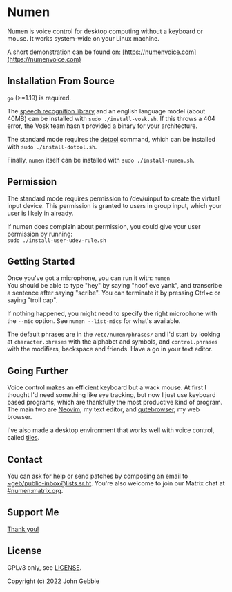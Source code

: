 # Numen

Numen is voice control for desktop computing without a keyboard or mouse.
It works system-wide on your Linux machine.

A short demonstration can be found on:
[https://numenvoice.com](https://numenvoice.com)

## Installation From Source

`go` (>=1.19) is required.

The [speech recognition library](https://alphacephei.com/vosk) and an english
language model (about 40MB) can be installed with `sudo ./install-vosk.sh`.
If this throws a 404 error, the Vosk team hasn't provided a binary for
your architecture.

The standard mode requires the [dotool](https://sr.ht/~geb/dotool) command,
which can be installed with `sudo ./install-dotool.sh`.

Finally, `numen` itself can be installed with `sudo ./install-numen.sh`.

## Permission

The standard mode requires permission to /dev/uinput to create the virtual
input device.  This permission is granted to users in group input, which
your user is likely in already.

If numen does complain about permission, you could give your user permission
by running:<br>
	`sudo ./install-user-udev-rule.sh`

## Getting Started

Once you've got a microphone, you can run it with: `numen`<br> You should
be able to type "hey" by saying "hoof eve yank", and transcribe a sentence
after saying "scribe".  You can terminate it by pressing Ctrl+c or saying
"troll cap".

If nothing happened, you might need to specify the right microphone with the
`--mic` option.  See `numen --list-mics` for what's available.

The default phrases are in the `/etc/numen/phrases/` and I'd start by looking
at `character.phrases` with the alphabet and symbols, and `control.phrases`
with the modifiers, backspace and friends.  Have a go in your text editor.

## Going Further

Voice control makes an efficient keyboard but a wack mouse.  At first I
thought I'd need something like eye tracking, but now I just use keyboard
based programs, which are thankfully the most productive kind of program.
The main two are [Neovim](https://neovim.io), my text editor, and
[qutebrowser](https://qutebrowser.org), my web browser.

I've also made a desktop environment that works well with voice control,
called [tiles](https://git.sr.ht/~geb/tiles).

## Contact

You can ask for help or send patches by composing an email to
[~geb/public-inbox@lists.sr.ht](https://lists.sr.ht/~geb/public-inbox).
You're also welcome to join our Matrix chat at
[#numen:matrix.org](https://matrix.to/#/#numen:matrix.org).

## Support Me

[Thank you!](https://liberapay.com/geb)

## License

GPLv3 only, see [LICENSE](./LICENSE).

Copyright (c) 2022 John Gebbie
